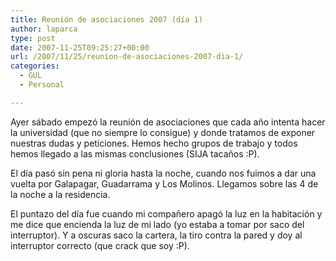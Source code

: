 ```yaml
---
title: Reunión de asociaciones 2007 (día 1)
author: laparca
type: post
date: 2007-11-25T09:25:27+00:00
url: /2007/11/25/reunion-de-asociaciones-2007-dia-1/
categories:
  - GUL
  - Personal

---
```

Ayer sábado empezó la reunión de asociaciones que cada año intenta hacer la universidad (que no siempre lo consigue) y donde tratamos de exponer nuestras dudas y peticiones. Hemos hecho grupos de trabajo y todos hemos llegado a las mismas conclusiones (SIJA tacaños :P).

El día pasó sin pena ni gloria hasta la noche, cuando nos fuimos a dar una vuelta por Galapagar, Guadarrama y Los Molinos. Llegamos sobre las 4 de la noche a la residencia.

El puntazo del día fue cuando mi compañero apagó la luz en la habitación y me dice que encienda la luz de mi lado (yo estaba a tomar por saco del interruptor). Y a oscuras saco la cartera, la tiro contra la pared y doy al interruptor correcto (que crack que soy :P).
